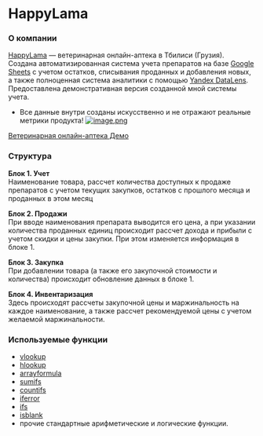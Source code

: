 # __HappyLama__

### __О компании__
[HappyLama](https://t.me/HappyLama_vetproducts) — ветеринарная онлайн-аптека в Тбилиси (Грузия).  
Создана автоматизированная система учета препаратов на базе [Google Sheets](https://www.google.com/sheets/about/) с учетом остатков, списывания проданных и добавления новых, а также полноценная система аналитики с помощью [Yandex DataLens](https://datalens.yandex.cloud/). Предоставлена демонстративная версия созданной мной системы учета. 
* Все данные внутри созданы искусственно и не отражают реальные метрики продукта!
[![image.png](https://i.postimg.cc/Xq0B5C3F/image.png)](https://postimg.cc/KkJYS41v)

[Ветеринарная онлайн-аптека Демо](https://docs.google.com/spreadsheets/d/1Sn59xFjlPfg8_xuweihIqL_it1Y7l3HHdHXW6qaaM_c/edit?usp=sharing)

### __Структура__  
**Блок 1. Учет**  
Наименование товара, рассчет количества доступных к продаже препаратов с учетом текущих закупков, остатков с прошлого месяца и проданных в этом месяц

**Блок 2. Продажи**  
При вводе наименования препарата выводится его цена, а при указании количества проданных единиц происходит рассчет дохода и прибыли с учетом скидки и цены закупки. При этом изменяется информация в блоке 1. 

**Блок 3. Закупка**  
При добавлении товара (а также его закупочной стоимости и количества) происходит обновление данных в блоке 1.

**Блок 4. Инвентаризация**  
Здесь происходят рассчеты закупочной цены и маржинальность на каждое наименование, а также рассчет рекомендуемой цены с учетом желаемой маржинальности. 

### __Используемые функции__
- [vlookup](https://support.microsoft.com/en-us/office/vlookup-function-0bbc8083-26fe-4963-8ab8-93a18ad188a1)
- [hlookup](https://support.microsoft.com/en-au/office/hlookup-function-a3034eec-b719-4ba3-bb65-e1ad662ed95f)
- [arrayformula](https://support.google.com/docs/answer/3093275?hl=ru)
- [sumifs](https://support.microsoft.com/en-gb/office/sumifs-function-c9e748f5-7ea7-455d-9406-611cebce642b)
- [countifs](https://support.microsoft.com/en-gb/office/countifs-function-dda3dc6e-f74e-4aee-88bc-aa8c2a866842)
- [iferror](https://support.microsoft.com/en-au/office/iferror-function-c526fd07-caeb-47b8-8bb6-63f3e417f611)
- [ifs](https://support.microsoft.com/en-gb/office/ifs-function-36329a26-37b2-467c-972b-4a39bd951d45)
- [isblank](https://support.google.com/docs/answer/3093290?hl=ru)
- прочие стандартные арифметические и логические функции.
